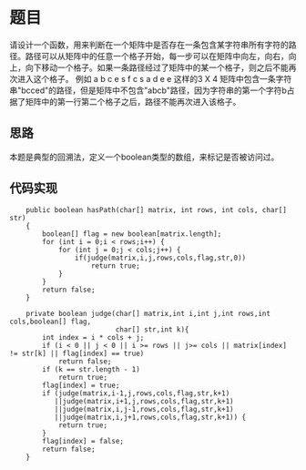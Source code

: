 # 题目

请设计一个函数，用来判断在一个矩阵中是否存在一条包含某字符串所有字符的路径。路径可以从矩阵中的任意一个格子开始，每一步可以在矩阵中向左，向右，向上，向下移动一个格子。如果一条路径经过了矩阵中的某一个格子，则之后不能再次进入这个格子。 例如 a b c e s f c s a d e e 这样的3 X 4 矩阵中包含一条字符串"bcced"的路径，但是矩阵中不包含"abcb"路径，因为字符串的第一个字符b占据了矩阵中的第一行第二个格子之后，路径不能再次进入该格子。

## 思路

本题是典型的回溯法，定义一个boolean类型的数组，来标记是否被访问过。

## 代码实现


```
    public boolean hasPath(char[] matrix, int rows, int cols, char[] str)
    {
        boolean[] flag = new boolean[matrix.length];
        for (int i = 0;i < rows;i++) {
            for (int j = 0;j < cols;j++) {
                if(judge(matrix,i,j,rows,cols,flag,str,0))
                    return true;
            }
        }
        return false;
    }
    
    private boolean judge(char[] matrix,int i,int j,int rows,int cols,boolean[] flag,
                          char[] str,int k){
        int index = i * cols + j;
        if (i < 0 || j < 0 || i >= rows || j>= cols || matrix[index] != str[k] || flag[index] == true)
            return false;
        if (k == str.length - 1)
            return true;
        flag[index] = true;
        if (judge(matrix,i-1,j,rows,cols,flag,str,k+1) 
           ||judge(matrix,i+1,j,rows,cols,flag,str,k+1)
           ||judge(matrix,i,j-1,rows,cols,flag,str,k+1)
           ||judge(matrix,i,j+1,rows,cols,flag,str,k+1)) {
            return true;
        }
        flag[index] = false;
        return false;
    }
```
